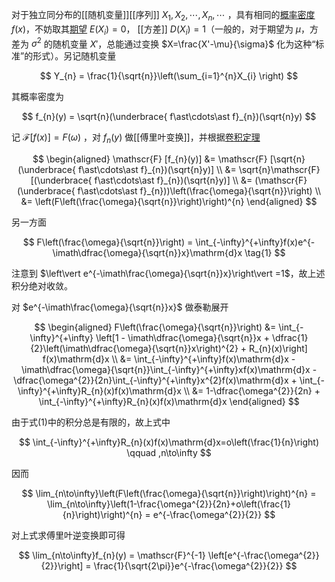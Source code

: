 对于独立同分布的[[随机变量]][[序列]] $X_{1},X_{2},\cdots ,X_{n},\cdots$ ，具有相同的[概率密度](#概率密度函数) $f(x)$，不妨取其[期望](#数学期望) $E(X_{i})=0$， [[方差]] $D(X_{i})=1$（一般的，对于期望为 $\mu$，方差为 $\sigma^{2}$ 的随机变量 $X'$，总能通过变换 $X=\frac{X'-\mu}{\sigma}$ 化为这种“标准”的形式）。另记随机变量

$$
Y_{n} = \frac{1}{\sqrt{n}}\left(\sum_{i=1}^{n}X_{i} \right)
$$

其概率密度为

$$
f_{n}(y) = \sqrt{n}(\underbrace{ f\ast\cdots\ast f}_{n})(\sqrt{n}y)
$$

记 $\mathscr{F}[f(x)]=F(\omega)$ ，对 $f_{n}(y)$ 做[[傅里叶变换]]，并根据[卷积定理](#傅里叶变换的卷积定理)

$$
\begin{aligned}
  \mathscr{F} [f_{n}(y)] &= \mathscr{F} [\sqrt{n}(\underbrace{ f\ast\cdots\ast f}_{n})(\sqrt{n}y)] \\
  &= \sqrt{n}\mathscr{F} [(\underbrace{ f\ast\cdots\ast f}_{n})(\sqrt{n}y)] \\
  &= (\mathscr{F} (\underbrace{ f\ast\cdots\ast f}_{n}))\left(\frac{\omega}{\sqrt{n}}\right) \\
  &= \left(F\left(\frac{\omega}{\sqrt{n}}\right)\right)^{n}
\end{aligned}
$$

另一方面

$$
F\left(\frac{\omega}{\sqrt{n}}\right) = \int_{-\infty}^{+\infty}f(x)e^{-\imath\dfrac{\omega}{\sqrt{n}}x}\mathrm{d}x \tag{1}
$$

注意到 $\left\vert e^{-\imath\frac{\omega}{\sqrt{n}}x}\right\vert =1$，故上述积分绝对收敛。

对 $e^{-\imath\frac{\omega}{\sqrt{n}}x}$ 做泰勒展开

$$
\begin{aligned}
  F\left(\frac{\omega}{\sqrt{n}}\right) 
  &= \int_{-\infty}^{+\infty} \left[1 - \imath\dfrac{\omega}{\sqrt{n}}x + \dfrac{1}{2}\left(\imath\dfrac{\omega}{\sqrt{n}}x\right)^{2} + R_{n}(x)\right] f(x)\mathrm{d}x \\
  &= \int_{-\infty}^{+\infty}f(x)\mathrm{d}x - \imath\dfrac{\omega}{\sqrt{n}}\int_{-\infty}^{+\infty}xf(x)\mathrm{d}x -  \dfrac{\omega^{2}}{2n}\int_{-\infty}^{+\infty}x^{2}f(x)\mathrm{d}x + \int_{-\infty}^{+\infty}R_{n}(x)f(x)\mathrm{d}x \\
  &= 1-\dfrac{\omega^{2}}{2n} + \int_{-\infty}^{+\infty}R_{n}(x)f(x)\mathrm{d}x
\end{aligned}
$$

由于式(1)中的积分总是有限的，故上式中

$$
\int_{-\infty}^{+\infty}R_{n}(x)f(x)\mathrm{d}x=o\left(\frac{1}{n}\right) \qquad ,n\to\infty
$$

因而

$$
\lim_{n\to\infty}\left(F\left(\frac{\omega}{\sqrt{n}}\right)\right)^{n}
  = \lim_{n\to\infty}\left(1-\frac{\omega^{2}}{2n}+o\left(\frac{1}{n}\right)\right)^{n}
  = e^{-\frac{\omega^{2}}{2}}
$$

对上式求傅里叶逆变换即可得

$$
\lim_{n\to\infty}f_{n}(y) = \mathscr{F}^{-1} \left[e^{-\frac{\omega^{2}}{2}}\right] = \frac{1}{\sqrt{2\pi}}e^{-\frac{\omega^{2}}{2}}
$$


